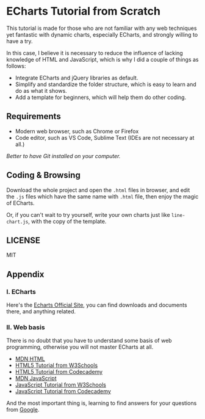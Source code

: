 # ECharts Tutorial from Scratch

This tutorial is made for those who are not familiar with any web techniques yet fantastic with dynamic charts, especially ECharts, and strongly willing to have a try.

In this case, I believe it is necessary to reduce the influence of lacking knowledge of HTML and JavaScript, which is why I did a couple of things as follows:

* Integrate ECharts and jQuery libraries as default.
* Simplify and standardize the folder structure, which is easy to learn and do as what it shows.
* Add a template for beginners, which will help them do other coding.

## Requirements

* Modern web browser, such as Chrome or Firefox
* Code editor, such as VS Code, Sublime Text (IDEs are not necessary at all.)

_Better to have Git installed on your computer._

## Coding & Browsing

Download the whole project and open the `.html` files in browser, and edit the `.js` files which have the same name with `.html` file, then enjoy the magic of ECharts.

Or, if you can't wait to try yourself, write your own charts just like `line-chart.js`, with the copy of the template.

## LICENSE
MIT

## Appendix

### I. ECharts

Here's the [Echarts Official Site](http://echarts.baidu.com/index.html), you can find downloads and documents there, and anything related.

### II. Web basis

There is no doubt that you have to understand some basis of web programming, otherwise you will not master ECharts at all.

* [MDN HTML](https://developer.mozilla.org/en-US/docs/Web/HTML)
* [HTML5 Tutorial from W3Schools](https://www.w3schools.com/html/)
* [HTML5 Tutorial from Codecademy](https://www.codecademy.com/courses/web-beginner-en-HZA3b/0/1)
* [MDN JavaScript](https://developer.mozilla.org/en-US/docs/Web/JavaScript)
* [JavaScript Tutorial from W3Schools](https://www.w3schools.com/js/)
* [JavaScript Tutorial from Codecademy](https://www.codecademy.com/learn/learn-javascript)

And the most important thing is, learning to find answers for your questions from [Google](https://www.google.com).